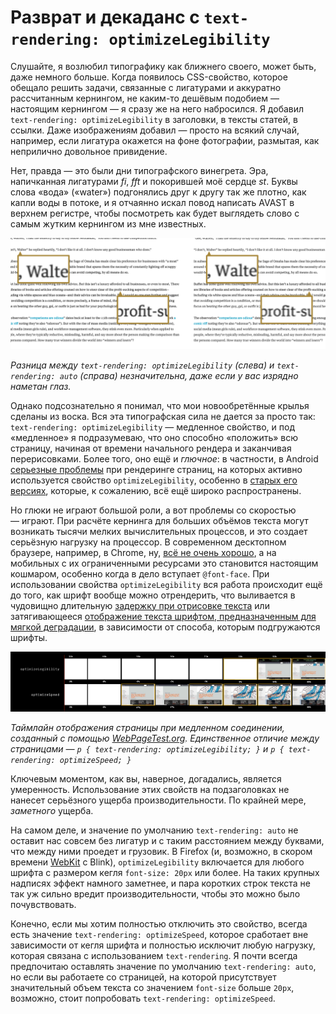 # Разврат и декаданс с `text-rendering: optimizeLegibility`

Слушайте, я возлюбил типографику как ближнего своего, может быть, даже немного
больше. Когда появилось CSS-свойство, которое обещало решить задачи, 
связанные с лигатурами и аккуратно рассчитанным кернингом, 
не каким-то дешёвым подобием — настоящим кернингом — я сразу же на него набросился. 
Я добавил `text-rendering: optimizeLegibility` 
в заголовки, в тексты статей, в ссылки. Даже изображениям добавил — просто на всякий
случай, например, если лигатура окажется на фоне фотографии, размытая, как
неприлично довольное привидение.

Нет, правда — это были дни типографского винегрета. Эра, напичканная лигатурами *fi*,
*fft* и покорившей моё сердце *st*. Буквы слова «вода» («water») подгонялись
друг к другу так же плотно, как капли воды в потоке, и я отчаянно 
искал повод написать AVAST в верхнем регистре, чтобы посмотреть 
как будет выглядеть слово с самым жутким кернингом из мне известных.

![Скриншот][Сравнение текста с разным значением свойства text-rendering]

*Разница между `text-rendering: optimizeLegibility` (слева) и `text-rendering: auto`
(справа) незначительна, даже если у вас изрядно наметан глаз.*

Однако подсознательно я понимал, что мои новообретённые крылья сделаны из воска. 
Вся эта типографская сила не дается за просто так: 
`text-rendering: optimizeLegibility` — медленное свойство, и под «медленное» 
я подразумеваю, что оно способно «положить» всю страницу,
начиная от времени начального рендера и заканчивая перерисовками. Более
того, оно ещё и *глючное*: в частности, в Android [серьезные проблемы][2] при
рендеринге страниц, на которых активно используется свойство `optimizeLegibility`,
особенно в [старых его версиях][3], которые, к сожалению, всё ещё широко
распространены.

Но глюки не играют большой роли, а вот проблемы со скоростью — играют. При расчёте
кернинга для больших объёмов текста могут возникать тысячи мелких вычислительных
процессов, и это создает серьёзную нагрузку на процессор. В современном
десктопном браузере, например, в Chrome, ну, [всё не очень хорошо][4], 
а на мобильных с их ограниченными ресурсами это становится настоящим кошмаром, 
особенно когда в дело вступает `@font-face`. 
При использовании свойства `optimizeLegibility` вся работа происходит 
ещё до того, как шрифт вообще можно отрендерить,
что выливается в чудовищно длительную [задержку при отрисовке текста][5] или
затягивающееся [отображение текста шрифтом, предназначенным для мягкой деградации][6],
в зависимости от способа, которым подгружаются шрифты.

![Иллюстрация][Таймлайн отображения страницы с разным значением свойства text-rendering]

*Таймлайн отображения страницы при
медленном соединении, созданный с помощью [WebPageTest.org][8]. Единственное отличие между страницами — 
`p { text-rendering: optimizeLegibility; }` и `p { text-rendering: optimizeSpeed; }`*

Ключевым моментом, как вы, наверное, догадались, является умеренность. Использование
этих свойств на подзаголовках не нанесет серьёзного ущерба производительности.
По крайней мере, *заметного* ущерба.

На самом деле, и значение по умолчанию `text-rendering: auto` не оставит
нас совсем без лигатур и с таким расстоянием между буквами, что
между ними проедет и грузовик. В Firefox (и, возможно, в скором времени
[WebKit][9] с Blink), `optimizeLegibility` включается для любого шрифта c
размером кегля `font-size: 20px` или более. На таких крупных надписях эффект
намного заметнее, и пара коротких строк текста не так уж сильно вредит
производительности, чтобы это можно было почувствовать.

Конечно, если мы хотим полностью отключить это свойство, всегда есть значение
`text-rendering: optimizeSpeed`, которое сработает вне зависимости от кегля
шрифта и полностью исключит любую нагрузку, которая связана с использованием
`text-rendering`. Я почти всегда предпочитаю оставлять значение по умолчанию
`text-rendering: auto`, но если вы работаете со страницей, на которой 
присутствует значительный объем текста со значением `font-size` 
больше `20px`, возможно, стоит попробовать `text-rendering: optimizeSpeed`.


 [Сравнение текста с разным значением свойства text-rendering]: img/text-render_zoom.png "Сравнение текста с разным значением свойства text-rendering"
 [Таймлайн отображения страницы с разным значением свойства text-rendering]: img/wpt-text.png "Таймлайн отображения страницы с разным значением свойства text-rendering"

 [2]: http://stackoverflow.com/search?q=%5Bandroid%5D+optimizelegibility
 [3]: https://code.google.com/p/android/issues/detail?id=15067
 [4]: http://www.webpagetest.org/video/compare.php?tests=150429_5K_ZPS%2C150429_7C_ZPT&thumbSize=200&ival=1000&end=visual
 [5]: http://www.filamentgroup.com/lab/font-loading.html
 [6]: http://www.filamentgroup.com/lab/font-events.html
 [8]: http://webpagetest.org
 [9]: https://bugs.webkit.org/show_bug.cgi?id=41363
